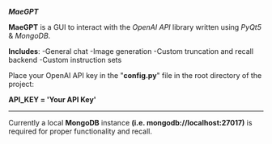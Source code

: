 ***MaeGPT***

**MaeGPT** is a GUI to interact with the *OpenAI API* library written using *PyQt5* & *MongoDB*.

**Includes**: 
-General chat
-Image generation 
-Custom truncation and recall backend
-Custom instruction sets

Place your OpenAI API key in the "**config.py**" file in the root directory of the project:

**API_KEY = 'Your API Key'**

__________________________________________________
Currently a local **MongoDB** instance **(i.e. mongodb://localhost:27017)** is required for proper functionality and recall.
